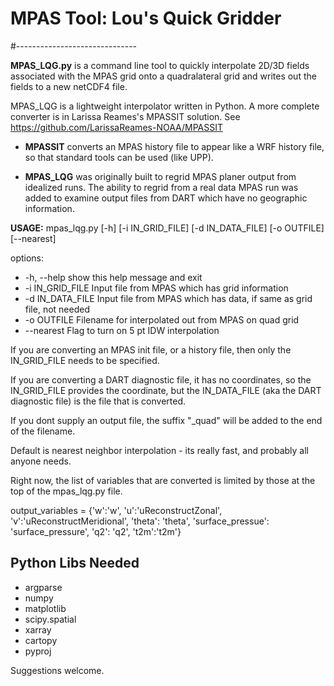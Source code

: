 # MPAS Tool: Lou's Quick Gridder
#------------------------------

**MPAS_LQG.py** is a command line tool to quickly interpolate 2D/3D fields associated with the MPAS grid 
onto a quadralateral grid and writes out the fields to a new netCDF4 file.

MPAS_LQG is a lightweight interpolator written in Python. A more complete converter is in 
Larissa Reames's MPASSIT solution.  See https://github.com/LarissaReames-NOAA/MPASSIT

* **MPASSIT** converts an MPAS history file to appear like a WRF history file, so that standard tools can be used (like UPP).

* **MPAS_LQG** was originally built to regrid MPAS planer output from idealized runs. The ability to regrid from a real data MPAS run was added to examine output files from DART which have no geographic information.


**USAGE:** mpas_lqg.py [-h] [-i IN_GRID_FILE] [-d IN_DATA_FILE] [-o OUTFILE] [--nearest]

options:

* -h, --help       show this help message and exit
* -i IN_GRID_FILE  Input file from MPAS which has grid information
* -d IN_DATA_FILE  Input file from MPAS which has data, if same as grid file, not needed
* -o OUTFILE       Filename for interpolated out from MPAS on quad grid
* --nearest        Flag to turn on 5 pt IDW interpolation

If you are converting an MPAS init file, or a history file, then only the IN_GRID_FILE needs to be specified.

If you are converting a DART diagnostic file, it has no coordinates, so the IN_GRID_FILE provides the coordinate,
but the IN_DATA_FILE (aka the DART diagnostic file) is the file that is converted.

If you dont supply an output file, the suffix "_quad" will be added to the end of the filename.

Default is nearest neighbor interpolation - its really fast, and probably all anyone needs.

Right now, the list of variables that are converted is limited by those at the top of the mpas_lqg.py file.  

output_variables = {'w':'w', 'u':'uReconstructZonal', 'v':'uReconstructMeridional', 'theta': 'theta',
                    'surface_pressue': 'surface_pressure', 'q2': 'q2', 't2m':'t2m'}

Python Libs Needed
------------------

* argparse
* numpy
* matplotlib
* scipy.spatial
* xarray
* cartopy 
* pyproj
                    
Suggestions welcome.
